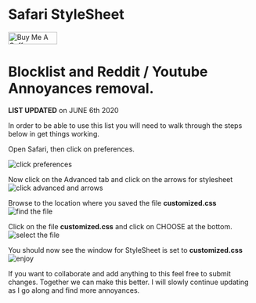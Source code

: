 # Safari StyleSheet

<a href="https://www.buymeacoffee.com/v0id" target="_blank"><img src="https://cdn.buymeacoffee.com/buttons/lato-orange.png" alt="Buy Me A Coffee" style="height: 25px !important;width: 100px !important;" ></a>

# Blocklist and Reddit / Youtube Annoyances removal.

**LIST UPDATED** on JUNE 6th 2020


In order to be able to use this list you will need to walk through the steps below in get things working.

Open Safari, then click on preferences.

![click preferences](https://i.imgur.com/oOxH85R.png)


Now click on the Advanced tab and click on the arrows for stylesheet
![click advanced and arrows](https://i.imgur.com/LkGhkBQ.png)


Browse to the location where you saved the file **customized.css**
![find the file](https://i.imgur.com/zqr63QL.png)

Click on the file **customized.css** and click on CHOOSE at the bottom.
![select the file](https://i.imgur.com/ROyBVkH.png)


You should now see the window for StyleSheet is set to **customized.css**
![enjoy](https://i.imgur.com/ROyBVkH.png)

If you want to collaborate and add anything to this feel free to submit changes.  Together we can make this better.  I will slowly continue updating as I go along and find more annoyances.

